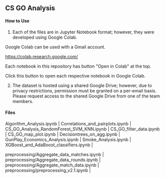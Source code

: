 ## CS GO Analysis

#### How to Use

1. Each of the files are in Jupyter Notebook format; however, they were developed using Google Colab.

Google Colab can be used with a Gmail account.

https://colab.research.google.com/

Each notebook in this repository has button "Open in Colab" at the top.

Click this button to open each respective notebook in Google Colab.

2. The dataset is hosted using a shared Google Drive; however, due to privacy restrictions, permission must be granted on a per-email basis.  Please request access to the shared Google Drive from one of the team members.


#### Files

Algorithm_Analysis.ipynb |
Correlations_and_pairplots.ipynb |
CS_GO_Analysis_RandomForest_SVM_KNN.ipynb |
CS_GO_filter_data.ipynb |
CS_GO_map_plot.ipynb |
Decisiontrees_on_agg.ipynb |
GunPlay_Economics_Analysis.ipynb |
Smoke_Analysis.ipynb |
XGBoost_and_AdaBoost_classifiers.ipynb |

preprocessing/Aggregate_data_matches.ipynb |
preprocessing/Aggregate_data_rounds.ipynb |
preprocessing/Aggregate_match_data.ipynb |
preprocessing/preprocessing_v2.1.ipynb |
